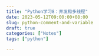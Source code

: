 ```yaml
---
title: "Python学习8：并发和多线程"
date: 2023-05-12T09:00:00+08:00
slug: python-comment-and-variable
draft: true
categories: ["Notes"]
tags: ["python"]

---
```


